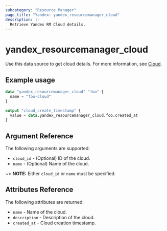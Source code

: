 ```yaml
---
subcategory: "Resource Manager"
page_title: "Yandex: yandex_resourcemanager_cloud"
description: |-
  Retrieve Yandex RM Cloud details.
---
```



# yandex_resourcemanager_cloud




Use this data source to get cloud details. For more information, see [Cloud](https://cloud.yandex.com/docs/resource-manager/concepts/resources-hierarchy#cloud).

## Example usage

```terraform
data "yandex_resourcemanager_cloud" "foo" {
  name = "foo-cloud"
}

output "cloud_create_timestamp" {
  value = data.yandex_resourcemanager_cloud.foo.created_at
}
```

## Argument Reference

The following arguments are supported:

* `cloud_id` - (Optional) ID of the cloud.
* `name` - (Optional) Name of the cloud.

~> **NOTE:** Either `cloud_id` or `name` must be specified.

## Attributes Reference

The following attributes are returned:

* `name` - Name of the cloud.
* `description` - Description of the cloud.
* `created_at` - Cloud creation timestamp.
